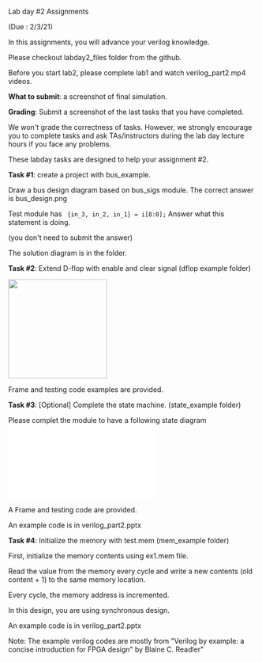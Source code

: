 Lab day #2 Assignments 

(Due : 2/3/21)



In this assignments, you will advance your verilog knowledge.  

Please checkout labday2_files folder from the github. 

Before you start lab2, please complete lab1 and watch  verilog_part2.mp4 videos.  

**What to submit**: a screenshot of final simulation. 

**Grading**: Submit a screenshot of the last tasks that you have completed. 

We won't grade the correctness of tasks. However, we strongly encourage you to complete tasks and ask TAs/instructors during the lab day lecture hours if you face any problems.  

These labday tasks are designed to help your assignment #2. 

 

**Task #1**: create a project with bus_example. 

Draw a bus design diagram based on bus_sigs module. 
The correct answer is bus_design.png

Test module has 
``` {in_3, in_2, in_1} = i[8:0];```
Answer what this statement is doing.  

(you don't need to submit the answer)

The solution diagram is in the folder. 



**Task #2**: Extend D-flop with enable and clear signal  (dflop example folder)

<img src="flop.jpg" width="200">



Frame and testing code examples are provided. 



**Task #3**: [Optional] Complete the state machine.  (state_example folder)

Please complet the module to have a following state diagram ![plot](state_diagram.pdf)



A Frame and testing code are provided. 

An example code is in verilog_part2.pptx



**Task #4**:  Initialize the memory with test.mem (mem_example folder)

First, initialize the memory contents using ex1.mem file. 

Read the value from the memory every cycle and write a new contents (old content + 1) to the same memory location. 

Every cycle, the memory address is incremented.  

In this design, you are using synchronous design. 





An example code is in verilog_part2.pptx 

Note: The example verilog codes are mostly from "Verilog by example: a concise introduction for FPGA design" by Blaine C. Readler"

